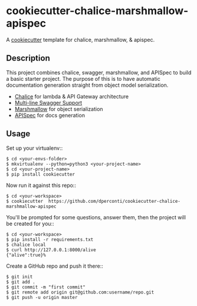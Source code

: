 cookiecutter-chalice-marshmallow-apispec
========================================

A [cookiecutter](https://github.com/audreyr/cookiecutter) template for chalice, marshmallow, & apispec.

Description
-----------

This project combines chalice, swagger, marshmallow, and APISpec to build a basic starter project. The purpose of this is to have automatic documentation generation straight from object model serialization. 

- [Chalice](https://github.com/aws/chalice) for lambda & API Gateway architecture
- [Multi-line Swagger Support](https://github.com/mohsen1/multi-file-swagger-example)
- [Marshmallow](https://github.com/marshmallow-code/marshmallow) for object serialization
- [APISpec](https://github.com/marshmallow-code/apispec) for docs generation

Usage
------

Set up your virtualenv::

    $ cd <your-envs-folder>
    $ mkvirtualenv --python=python3 <your-project-name>
    $ cd <your-project-name>
    $ pip install cookiecutter

Now run it against this repo::

    $ cd <your-workspace>
    $ cookiecutter  https://github.com/dperconti/cookiecutter-chalice-marshmallow-apispec

You'll be prompted for some questions, answer them, then the project will be created for you:: 

    $ cd <your-workspace>
    $ pip install -r requirements.txt
    $ chalice local
    $ curl http://127.0.0.1:8000/alive
    {"alive":true}%

Create a GitHub repo and push it there::

    $ git init
    $ git add .
    $ git commit -m "first commit"
    $ git remote add origin git@github.com:username/repo.git
    $ git push -u origin master
